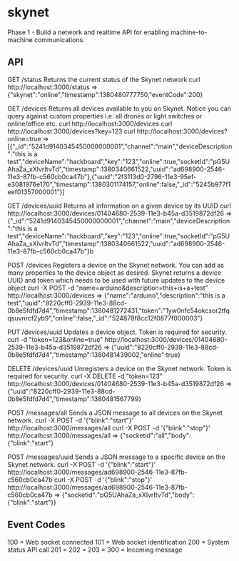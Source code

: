 skynet
======

Phase 1 - Build a network and realtime API for enabling machine-to-machine communications.

API
---

GET /status
Returns the current status of the Skynet network
curl http://localhost:3000/status
=> {"skynet":"online","timestamp":1380480777750,"eventCode":200}

GET /devices
Returns all devices available to you on Skynet. Notice you can query against custom properties i.e. all drones or light switches or online/office etc.
curl http://localhost:3000/devices
curl http://localhost:3000/devices?key=123
curl http://localhost:3000/devices?online=true
=> [{"_id":"5241d9140345450000000001","channel":"main","deviceDescription":"this is a test","deviceName":"hackboard","key":"123","online":true,"socketId":"pG5UAhaZa_xXlvrItvTd","timestamp":1380340661522,"uuid":"ad698900-2546-11e3-87fb-c560cb0ca47b"},{"uuid":"2f3113d0-2796-11e3-95ef-e3081976e170","timestamp":1380301174157,"online":false,"_id":"5245b977f1eef01357000001"}]

GET /devices/uuid
Returns all information on a given device by its UUID
curl http://localhost:3000/devices/01404680-2539-11e3-b45a-d3519872df26
=> {"_id":"5241d9140345450000000001","channel":"main","deviceDescription":"this is a test","deviceName":"hackboard","key":"123","online":true,"socketId":"pG5UAhaZa_xXlvrItvTd","timestamp":1380340661522,"uuid":"ad698900-2546-11e3-87fb-c560cb0ca47b"}b

POST /devices
Registers a device on the Skynet network. You can add as many properties to the device object as desired. Skynet returns a device UUID and token which needs to be used with future updates to the device object
curl -X POST -d "name=arduino&description=this+is+a+test" http://localhost:3000/devices
=> {"name":"arduino","description":"this is a test","uuid":"8220cff0-2939-11e3-88cd-0b8e5fdfd7d4","timestamp":1380481272431,"token":"1yw0nfc54okcsor2tfqqsuvnrcf2yb9","online":false,"_id":"524878f8cc12f0877f000003"}

PUT /devices/uuid
Updates a device object. Token is required for security.
curl -d "token=123&online=true" http://localhost:3000/devices/01404680-2539-11e3-b45a-d3519872df26
=> {"uuid":"8220cff0-2939-11e3-88cd-0b8e5fdfd7d4","timestamp":1380481439002,"online":true}

DELETE /devices/uuid
Unregisters a device on the Skynet network. Token is required for security.
curl -X DELETE -d "token=123" http://localhost:3000/devices/01404680-2539-11e3-b45a-d3519872df26
=> {"uuid":"8220cff0-2939-11e3-88cd-0b8e5fdfd7d4","timestamp":1380481567799}

POST /messages/all
Sends a JSON message to all devices on the Skynet network. 
curl -X POST -d '{"blink":"start"}' http://localhost:3000/messages/all
curl -X POST -d '{"blink":"stop"}' http://localhost:3000/messages/all
=> {"socketid":"all","body":{"blink":"start"}

POST /messages/uuid
Sends a JSON message to a specific device on the Skynet network. 
curl -X POST -d '{"blink":"start"}' http://localhost:3000/messages/ad698900-2546-11e3-87fb-c560cb0ca47b
curl -X POST -d '{"blink":"stop"}' http://localhost:3000/messages/ad698900-2546-11e3-87fb-c560cb0ca47b
=> {"socketid":"pG5UAhaZa_xXlvrItvTd","body":{"blink":"start"}}


Event Codes
-----------

100 = Web socket connected
101 = Web socket identification
200 = System status API call
201 = 
202 =
203 =
300 = Incoming message

